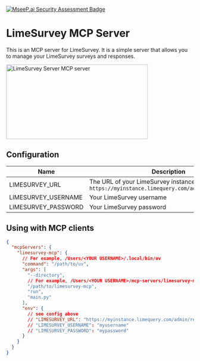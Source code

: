 [![MseeP.ai Security Assessment Badge](https://mseep.net/pr/edgarrmondragon-limesurvey-mcp-badge.png)](https://mseep.ai/app/edgarrmondragon-limesurvey-mcp)

# LimeSurvey MCP Server

This is an MCP server for LimeSurvey. It is a simple server that allows you to manage your LimeSurvey surveys and responses.

<a href="https://glama.ai/mcp/servers/@edgarrmondragon/limesurvey-mcp">
  <img width="380" height="200" src="https://glama.ai/mcp/servers/@edgarrmondragon/limesurvey-mcp/badge" alt="LimeSurvey Server MCP server" />
</a>

## Configuration

| Name | Description |
|------|-------------|
| LIMESURVEY_URL | The URL of your LimeSurvey instance, e.g. `https://myinstance.limequery.com/admin/remotecontrol` |
| LIMESURVEY_USERNAME | Your LimeSurvey username |
| LIMESURVEY_PASSWORD | Your LimeSurvey password |

## Using with MCP clients

```json
{
  "mcpServers": {
    "limesurvey-mcp": {
      // For example, /Users/<YOUR USERNAME>/.local/bin/uv
      "command": "/path/to/uv",
      "args": [
        "--directory",
        // For example, /Users/<YOUR USERNAME>/mcp-servers/limesurvey-mcp
        "/path/to/limesurvey-mcp",
        "run",
        "main.py"
      ],
      "env": {
        // see config above
        // "LIMESURVEY_URL": "https://myinstance.limequery.com/admin/remotecontrol"
        // "LIMESURVEY_USERNAME": "myusername"
        // "LIMESURVEY_PASSWORD": "mypassword"
      }
    }
  }
}
```